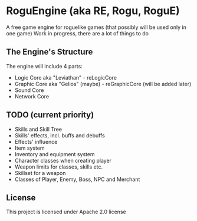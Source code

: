 
# RoguEngine (aka RE, Rogu, RoguE)

A free game engine for roguelike games (that possibly will be used only in one game)
Work in progress, there are a lot of things to do

## The Engine's Structure

The engine will include 4 parts:

* Logic Core aka "Leviathan" - reLogicCore
* Graphic Core aka "Gelios" (maybe) - reGraphicCore (will be added later)
* Sound Core
* Network Core

## TODO (current priority)

* Skills and Skill Tree
* Skills' effects, incl. buffs and debuffs
* Effects' influence
* Item system
* Inventory and equipment system
* Character classes when creating player
* Weapon limits for classes, skills etc.
* Skillset for a weapon
* Classes of Player, Enemy, Boss, NPC and Merchant

## License

This project is licensed under Apache 2.0 license
